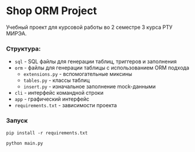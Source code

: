 # Shop ORM Project

Учебный проект для курсовой работы во 2 семестре 3 курса РТУ МИРЭА.

### Структура:
* `sql` - SQL файлы для генерации таблиц, триггеров и заполнения
* `orm` - файлы для генерации таблицы с использованием ORM подхода
  * `extensions.py` - вспомогательные миксины
  * `tables.py` - классы таблиц 
  * `insert.py` - изначальное заполнение mock-данными
* `cli` - интерфейс командной строки
* `app` - графический интерфейс
* `requirements.txt` - зависимости проекта

### Запуск

```
pip install -r requirements.txt

python main.py
```